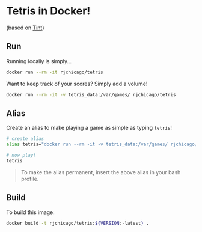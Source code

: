 # Tetris in Docker!

(based on [Tint](https://github.com/DavidGriffith/tint))

## Run

Running locally is simply...

``` sh
docker run --rm -it rjchicago/tetris
```

Want to keep track of your scores? Simply add a volume!

``` sh
docker run --rm -it -v tetris_data:/var/games/ rjchicago/tetris
```

## Alias

Create an alias to make playing a game as simple as typing `tetris`!

``` sh
# create alias
alias tetris="docker run --rm -it -v tetris_data:/var/games/ rjchicago/tetris"
```

``` sh
# now play!
tetris
```

> To make the alias permanent, insert the above alias in your bash profile.

## Build

To build this image:

``` sh
docker build -t rjchicago/tetris:${VERSION:-latest} .
```
